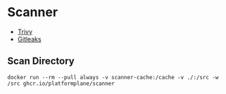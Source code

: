 # Scanner

- [Trivy](https://github.com/aquasecurity/trivy)
- [Gitleaks](https://github.com/gitleaks/gitleaks)

## Scan Directory

```shell
docker run --rm --pull always -v scanner-cache:/cache -v ./:/src -w /src ghcr.io/platformplane/scanner
```